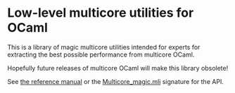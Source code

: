 # Low-level multicore utilities for OCaml

This is a library of magic multicore utilities intended for experts for
extracting the best possible performance from multicore OCaml.

Hopefully future releases of multicore OCaml will make this library obsolete!

See
[the reference manual](https://ocaml-multicore.github.io/multicore-magic/multicore-magic/Multicore_magic/index.html)
or the [Multicore_magic.mli](src/main/Multicore_magic.mli) signature for the
API.
